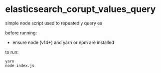 # elasticsearch_corupt_values_query
simple node script used to repeatedly query es

before running:
  * ensure node (v14+) and yarn or npm are installed

to run:
```
yarn
node index.js
```

